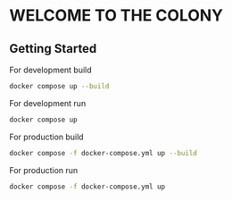 # WELCOME TO THE COLONY

## Getting Started

For development build

```bash
docker compose up --build
```

For development run

```bash
docker compose up
```

For production build

```bash
docker compose -f docker-compose.yml up --build
```

For production run

```bash
docker compose -f docker-compose.yml up
```
